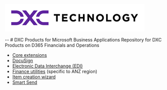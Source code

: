 ![alt text](IMAGES/DXC%20Logo%20Horiz_Purple%2BBlack%20RGB%20small.png "DXC logo")

-- # DXC Products for Microsoft Business Applications
Repository for DXC Products on D365 Financials and Operations

- [Core extensions](/CORE%20EXTENSIONS/Solution%20overview.md)
- [DocuSign](DOCUSIGN/INTRODUCTION.md)
- [Electronic Data Interchange (EDI)](EDI/Introduction.md)
- [Finance utilities](FINU/INTRODUCTION.md) (specific to ANZ region)
- [Item creation wizard](/DXC%20ITEM%20CREATION%20WIZARD/INTRODUCTION.md)
- [Smart Send](./SMART%20SEND/Overview.md)
